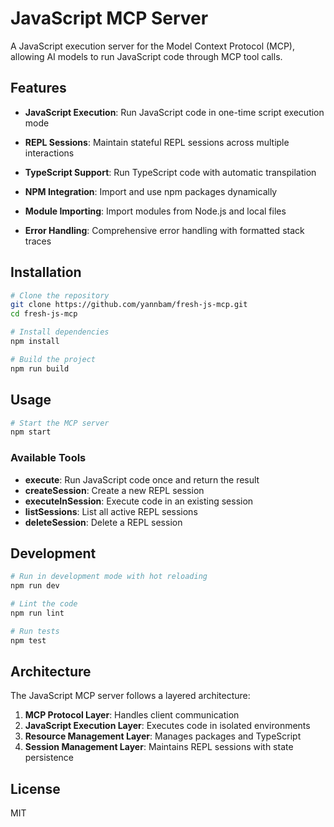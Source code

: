 # JavaScript MCP Server

A JavaScript execution server for the Model Context Protocol (MCP), allowing AI models to run JavaScript code through MCP tool calls.

## Features

- **JavaScript Execution**: Run JavaScript code in one-time script execution mode
- **REPL Sessions**: Maintain stateful REPL sessions across multiple interactions
- **TypeScript Support**: Run TypeScript code with automatic transpilation
- **NPM Integration**: Import and use npm packages dynamically

- **Module Importing**: Import modules from Node.js and local files
- **Error Handling**: Comprehensive error handling with formatted stack traces

## Installation

```bash
# Clone the repository
git clone https://github.com/yannbam/fresh-js-mcp.git
cd fresh-js-mcp

# Install dependencies
npm install

# Build the project
npm run build
```

## Usage

```bash
# Start the MCP server
npm start
```

### Available Tools

- **execute**: Run JavaScript code once and return the result
- **createSession**: Create a new REPL session
- **executeInSession**: Execute code in an existing session
- **listSessions**: List all active REPL sessions
- **deleteSession**: Delete a REPL session


## Development

```bash
# Run in development mode with hot reloading
npm run dev

# Lint the code
npm run lint

# Run tests
npm test
```

## Architecture

The JavaScript MCP server follows a layered architecture:

1. **MCP Protocol Layer**: Handles client communication
2. **JavaScript Execution Layer**: Executes code in isolated environments
3. **Resource Management Layer**: Manages packages and TypeScript
4. **Session Management Layer**: Maintains REPL sessions with state persistence

## License

MIT
